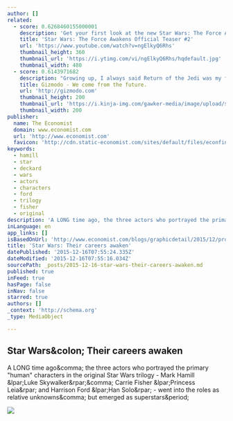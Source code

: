 ```yaml
---
author: []
related:
  - score: 0.6268460155000001
    description: 'Get your first look at the new Star Wars: The Force Awakens teaser #2! Lucasfilm and visionary director J.J. Abrams join forces to take you back again to a galaxy far, far away as "Star Wars" returns to the big screen with "Star Wars: The Force Awakens."'
    title: 'Star Wars: The Force Awakens Official Teaser #2'
    url: 'https://www.youtube.com/watch?v=ngElkyQ6Rhs'
    thumbnail_height: 360
    thumbnail_url: 'https://i.ytimg.com/vi/ngElkyQ6Rhs/hqdefault.jpg'
    thumbnail_width: 480
  - score: 0.6143971682
    description: "Growing up, I always said Return of the Jedi was my favorite Star Wars movie. It wasn't until years later I realized I was in the minority by saying that. Watching it again, I now know exactly why I enjoy it so much, why others don't, and why we're both completely right."
    title: Gizmodo - We come from the future.
    url: 'http://gizmodo.com'
    thumbnail_height: 200
    thumbnail_url: 'https://i.kinja-img.com/gawker-media/image/upload/s---erriNCS--/c_fill,fl_progressive,g_center,h_200,q_80,w_200/fdj3buryz5nuzyf2k620.png'
    thumbnail_width: 200
publisher:
  name: The Economist
  domain: www.economist.com
  url: 'http://www.economist.com'
  favicon: 'http://cdn.static-economist.com/sites/default/files/econfinal_favicon.ico'
keywords:
  - hamill
  - star
  - deckard
  - wars
  - actors
  - characters
  - ford
  - trilogy
  - fisher
  - original
description: 'A LONG time ago, the three actors who portrayed the primary "human" characters in the original Star Wars trilogy - Mark Hamill (Luke Skywalker), Carrie Fisher (Princess Leia) and Harrison Ford (Han Solo) - went into the roles as relative unknowns, but emerged as superstars.'
inLanguage: en
app_links: []
isBasedOnUrl: 'http://www.economist.com/blogs/graphicdetail/2015/12/professional-trajectories-original-star-wars-cast?fsrc=scn/fb/te/bl/ed/theprofessionaltrajectoriesoftheoriginalstarwarscaststarwarstheircareersawaken'
title: 'Star Wars: Their careers awaken'
datePublished: '2015-12-16T07:55:24.335Z'
dateModified: '2015-12-16T07:55:16.034Z'
sourcePath: _posts/2015-12-16-star-wars-their-careers-awaken.md
published: true
inFeed: true
hasPage: false
inNav: false
starred: true
authors: []
_context: 'http://schema.org'
_type: MediaObject

---
```

<article style=""><h1>Star Wars&amp;colon; Their careers awaken</h1><p>A LONG time ago&amp;comma; the three actors who portrayed the primary "human" characters in the original Star Wars trilogy - Mark Hamill &amp;lpar;Luke Skywalker&amp;rpar;&amp;comma; Carrie Fisher &amp;lpar;Princess Leia&amp;rpar; and Harrison Ford &amp;lpar;Han Solo&amp;rpar; - went into the roles as relative unknowns&amp;comma; but emerged as superstars&amp;period;</p><img src="http://cdn.static-economist.com/sites/default/files/images/2015/12/blogs/graphic-detail/20151219_woc915_3.png" /></article>